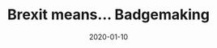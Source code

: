 ---
title: "Brexit means... Badgemaking"
layout: layouts/base.njk
eleventyNavigation:
  key: "Brexit means... Badgemaking"
  order: 10
date: 2020-01-10
---